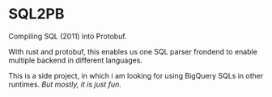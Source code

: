 # SQL2PB

Compiling SQL (2011) into Protobuf.


With rust and protobuf, this enables us one SQL parser frondend to enable multiple backend in different languages.


This is a side project, in which i am looking for using BigQuery SQLs in other runtimes. _But mostly, it is just fun._

